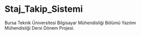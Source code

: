 # Staj_Takip_Sistemi
Bursa Teknik Üniversitesi Bilgisayar Mühendisliği Bölümü Yazılım Mühendisliği Dersi Dönem Projesi. 
   
